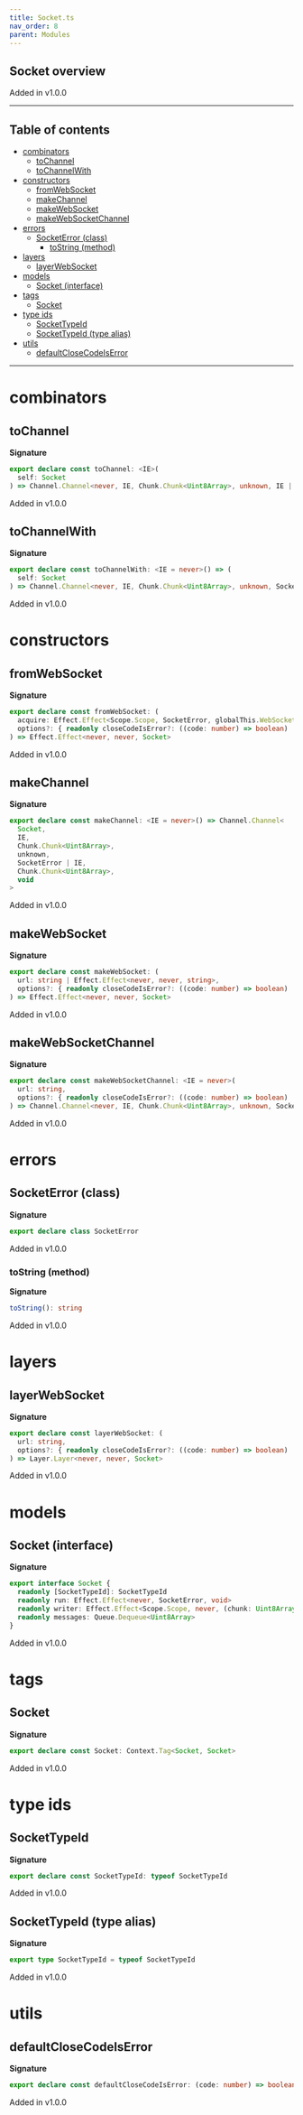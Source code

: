 ```yaml
---
title: Socket.ts
nav_order: 8
parent: Modules
---
```


## Socket overview

Added in v1.0.0

---

<h2 class="text-delta">Table of contents</h2>

- [combinators](#combinators)
  - [toChannel](#tochannel)
  - [toChannelWith](#tochannelwith)
- [constructors](#constructors)
  - [fromWebSocket](#fromwebsocket)
  - [makeChannel](#makechannel)
  - [makeWebSocket](#makewebsocket)
  - [makeWebSocketChannel](#makewebsocketchannel)
- [errors](#errors)
  - [SocketError (class)](#socketerror-class)
    - [toString (method)](#tostring-method)
- [layers](#layers)
  - [layerWebSocket](#layerwebsocket)
- [models](#models)
  - [Socket (interface)](#socket-interface)
- [tags](#tags)
  - [Socket](#socket)
- [type ids](#type-ids)
  - [SocketTypeId](#sockettypeid)
  - [SocketTypeId (type alias)](#sockettypeid-type-alias)
- [utils](#utils)
  - [defaultCloseCodeIsError](#defaultclosecodeiserror)

---

# combinators

## toChannel

**Signature**

```ts
export declare const toChannel: <IE>(
  self: Socket
) => Channel.Channel<never, IE, Chunk.Chunk<Uint8Array>, unknown, IE | SocketError, Chunk.Chunk<Uint8Array>, void>
```

Added in v1.0.0

## toChannelWith

**Signature**

```ts
export declare const toChannelWith: <IE = never>() => (
  self: Socket
) => Channel.Channel<never, IE, Chunk.Chunk<Uint8Array>, unknown, SocketError | IE, Chunk.Chunk<Uint8Array>, void>
```

Added in v1.0.0

# constructors

## fromWebSocket

**Signature**

```ts
export declare const fromWebSocket: (
  acquire: Effect.Effect<Scope.Scope, SocketError, globalThis.WebSocket>,
  options?: { readonly closeCodeIsError?: ((code: number) => boolean) | undefined } | undefined
) => Effect.Effect<never, never, Socket>
```

Added in v1.0.0

## makeChannel

**Signature**

```ts
export declare const makeChannel: <IE = never>() => Channel.Channel<
  Socket,
  IE,
  Chunk.Chunk<Uint8Array>,
  unknown,
  SocketError | IE,
  Chunk.Chunk<Uint8Array>,
  void
>
```

Added in v1.0.0

## makeWebSocket

**Signature**

```ts
export declare const makeWebSocket: (
  url: string | Effect.Effect<never, never, string>,
  options?: { readonly closeCodeIsError?: ((code: number) => boolean) | undefined } | undefined
) => Effect.Effect<never, never, Socket>
```

Added in v1.0.0

## makeWebSocketChannel

**Signature**

```ts
export declare const makeWebSocketChannel: <IE = never>(
  url: string,
  options?: { readonly closeCodeIsError?: ((code: number) => boolean) | undefined } | undefined
) => Channel.Channel<never, IE, Chunk.Chunk<Uint8Array>, unknown, SocketError | IE, Chunk.Chunk<Uint8Array>, void>
```

Added in v1.0.0

# errors

## SocketError (class)

**Signature**

```ts
export declare class SocketError
```

Added in v1.0.0

### toString (method)

**Signature**

```ts
toString(): string
```

Added in v1.0.0

# layers

## layerWebSocket

**Signature**

```ts
export declare const layerWebSocket: (
  url: string,
  options?: { readonly closeCodeIsError?: ((code: number) => boolean) | undefined } | undefined
) => Layer.Layer<never, never, Socket>
```

Added in v1.0.0

# models

## Socket (interface)

**Signature**

```ts
export interface Socket {
  readonly [SocketTypeId]: SocketTypeId
  readonly run: Effect.Effect<never, SocketError, void>
  readonly writer: Effect.Effect<Scope.Scope, never, (chunk: Uint8Array) => Effect.Effect<never, never, void>>
  readonly messages: Queue.Dequeue<Uint8Array>
}
```

Added in v1.0.0

# tags

## Socket

**Signature**

```ts
export declare const Socket: Context.Tag<Socket, Socket>
```

Added in v1.0.0

# type ids

## SocketTypeId

**Signature**

```ts
export declare const SocketTypeId: typeof SocketTypeId
```

Added in v1.0.0

## SocketTypeId (type alias)

**Signature**

```ts
export type SocketTypeId = typeof SocketTypeId
```

Added in v1.0.0

# utils

## defaultCloseCodeIsError

**Signature**

```ts
export declare const defaultCloseCodeIsError: (code: number) => boolean
```

Added in v1.0.0
